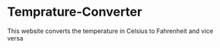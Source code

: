 # Temprature-Converter
This website converts the temperature in Celsius to Fahrenheit and vice versa
